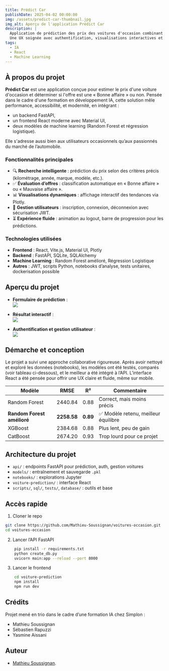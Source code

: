 ```yaml
---
title: Prédict Car
publishDate: 2025-04-02 00:00:00
img: /assets/predict-car-thumbnail.jpg
img_alt: Aperçu de l'application Prédict Car
description: |
  Application de prédiction des prix des voitures d'occasion combinant React, FastAPI et modèles de machine learning.
  Une UX soignée avec authentification, visualisations interactives et classification des offres.
tags:
  - IA
  - React
  - Machine Learning
---
```


## À propos du projet

**Prédict Car** est une application conçue pour estimer le prix d'une voiture d'occasion et déterminer si l'offre est une « Bonne affaire » ou non.
Pensée dans le cadre d'une formation en développement IA, cette solution mêle performance, accessibilité, et modernité, en intégrant :

- un backend FastAPI,  
- un frontend React moderne avec Material UI,  
- deux modèles de machine learning (Random Forest et régression logistique).

Elle s'adresse aussi bien aux utilisateurs occasionnels qu’aux passionnés du marché de l’automobile.

### Fonctionnalités principales

- 🔍 **Recherche intelligente** : prédiction du prix selon des critères précis (kilométrage, année, marque, modèle, etc.).
- ✅ **Évaluation d’offres** : classification automatique en « Bonne affaire » ou « Mauvaise affaire ».
- 📊 **Visualisations dynamiques** : affichage interactif des tendances via Plotly.
- 👤 **Gestion utilisateurs** : inscription, connexion, déconnexion avec sécurisation JWT.
- ⏳ **Expérience fluide** : animation au logout, barre de progression pour les prédictions.

### Technologies utilisées

- **Frontend** : React, Vite.js, Material UI, Plotly  
- **Backend** : FastAPI, SQLite, SQLAlchemy  
- **Machine Learning** : Random Forest amélioré, Régression Logistique  
- **Autres** : JWT, scripts Python, notebooks d’analyse, tests unitaires, dockerisation possible

## Aperçu du projet

- **Formulaire de prédiction** :  
  ![](/assets/predict-car-form.jpg)

- **Résultat interactif** :  
  ![](/assets/predict-car-result.jpg)

- **Authentification et gestion utilisateur** :  
  ![](/assets/predict-car-auth.jpg)

## Démarche et conception

Le projet a suivi une approche collaborative rigoureuse. Après avoir nettoyé et exploré les données (notebooks), les modèles ont été testés, comparés (voir tableau ci-dessous), et le meilleur a été intégré à l’API. L’interface React a été pensée pour offrir une UX claire et fluide, même sur mobile.

| Modèle                  | RMSE    | R²   | Commentaire                         |
|------------------------|---------|------|-------------------------------------|
| Random Forest          | 2440.84 | 0.88 | Correct, mais moins précis          |
| **Random Forest amélioré** | **2258.58** | **0.89** | ✅ Modèle retenu, meilleur équilibre |
| XGBoost                | 2384.68 | 0.88 | Plus lent, peu de gain              |
| CatBoost               | 2674.20 | 0.93 | Trop lourd pour ce projet           |

## Architecture du projet

- `api/` : endpoints FastAPI pour prédiction, auth, gestion voitures  
- `models/` : entraînement et sauvegarde `.pkl`  
- `notebooks/` : explorations Jupyter  
- `voiture-prediction/` : interface React  
- `scripts/`, `sql/`, `tests/`, `database/` : outils et base

## Accès rapide

1. Cloner le repo
```bash
git clone https://github.com/Mathieu-Soussignan/voitures-occasion.git
cd voitures-occasion
```

2. Lancer l’API FastAPI
```bash
    pip install -r requirements.txt
    python create_db.py
    uvicorn main:app --reload --port 8000
```

3. Lancer le frontend
```bash
    cd voiture-prediction
    npm install
    npm run dev
```
## Crédits
Projet mené en trio dans le cadre d’une formation IA chez Simplon :
- Mathieu Soussignan
- Sébastien Rapuzzi
- Yasmine Aissani

## Auteur
- [Mathieu Soussignan](https://www.mathieu-soussignan.com).
